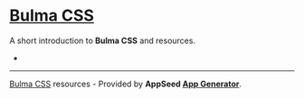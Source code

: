 # [Bulma CSS](https://appseed.us/apps/bulma-css) 

A short introduction to **Bulma CSS** and resources.

- 

--- 
[Bulma CSS](https://appseed.us/apps/bulma-css) resources - Provided by **AppSeed [App Generator](https://appseed.us/app-generator)**.
